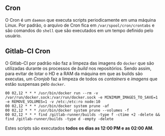 ## Cron

O Cron é um `daemon` que executa scripts periodicamente em uma máquina Linux. Por padrão, o arquivo de Cron fica em `/var/spool/cron/crontabs` e são comandos do `shell` que são executados em um tempo definido pelo usuário.


## Gitlab-CI Cron

O Gitlab-CI por padrão não faz a limpeza das imagens do `docker` que são utilizadas durante os processos de *build* nos repositórios. Sendo assim, para evitar de lotar o HD e a RAM da máquina em que as builds são executas, um *Cronjob* faz a limpeza de todos os *containers* e *imagens* que estão suspensas pelo `docker`.

```
00 02,12 * * * /usr/bin/docker run --rm -v /var/run/docker.sock:/var/run/docker.sock -e MINIMUM_IMAGES_TO_SAVE=1 -e REMOVE_VOLUMES=1 -v /etc:/etc:ro node:10
00 02,12 * * * /usr/bin/docker system prune -af
00 02,12 * * * /usr/bin/docker system prune --volumes -f
00 02,12 * * * find /gitlab-runner/builds -type f -ctime +2 -delete && find /gitlab-runner/builds -type d -empty -delete
```
Estes scripts são executados **todos os dias as 12:00 PM e as 02:00 AM**.


